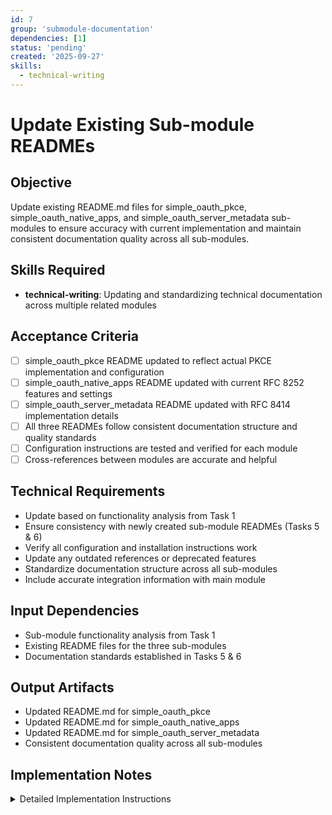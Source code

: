 ```yaml
---
id: 7
group: 'submodule-documentation'
dependencies: [1]
status: 'pending'
created: '2025-09-27'
skills:
  - technical-writing
---
```


# Update Existing Sub-module READMEs

## Objective

Update existing README.md files for simple_oauth_pkce, simple_oauth_native_apps, and simple_oauth_server_metadata sub-modules to ensure accuracy with current implementation and maintain consistent documentation quality across all sub-modules.

## Skills Required

- **technical-writing**: Updating and standardizing technical documentation across multiple related modules

## Acceptance Criteria

- [ ] simple_oauth_pkce README updated to reflect actual PKCE implementation and configuration
- [ ] simple_oauth_native_apps README updated with current RFC 8252 features and settings
- [ ] simple_oauth_server_metadata README updated with RFC 8414 implementation details
- [ ] All three READMEs follow consistent documentation structure and quality standards
- [ ] Configuration instructions are tested and verified for each module
- [ ] Cross-references between modules are accurate and helpful

## Technical Requirements

- Update based on functionality analysis from Task 1
- Ensure consistency with newly created sub-module READMEs (Tasks 5 & 6)
- Verify all configuration and installation instructions work
- Update any outdated references or deprecated features
- Standardize documentation structure across all sub-modules
- Include accurate integration information with main module

## Input Dependencies

- Sub-module functionality analysis from Task 1
- Existing README files for the three sub-modules
- Documentation standards established in Tasks 5 & 6

## Output Artifacts

- Updated README.md for simple_oauth_pkce
- Updated README.md for simple_oauth_native_apps
- Updated README.md for simple_oauth_server_metadata
- Consistent documentation quality across all sub-modules

## Implementation Notes

<details>
<summary>Detailed Implementation Instructions</summary>

**Update Process for Each Module:**

1. **simple_oauth_pkce (RFC 7636)**:
   - Verify PKCE configuration documentation
   - Update challenge method documentation
   - Review enforcement level settings
   - Update integration examples

2. **simple_oauth_native_apps (RFC 8252)**:
   - Update native app security features
   - Verify WebView detection documentation
   - Update redirect URI handling
   - Review PKCE enhancement features

3. **simple_oauth_server_metadata (RFC 8414)**:
   - Update server metadata endpoint documentation
   - Verify capability advertisement features
   - Update configuration options
   - Review discovery endpoint functionality

**Standardization Requirements**:

- Use consistent section structure across all READMEs
- Maintain uniform formatting and style
- Ensure consistent cross-referencing
- Apply same quality standards as new documentation

**Quality Validation Process**:

- Compare existing content with Task 1 analysis findings
- Identify and correct outdated information
- Test all configuration examples
- Verify integration instructions work
- Ensure RFC compliance documentation is accurate

**Documentation Structure Consistency**:

- Module Overview
- Installation and Setup
- Configuration
- Features/API (as applicable)
- Integration
- Usage Examples
- Troubleshooting

**Cross-Module Integration**:

- Update references between related modules
- Ensure main module integration is documented
- Verify compliance dashboard references
- Update dependency information

</details>

